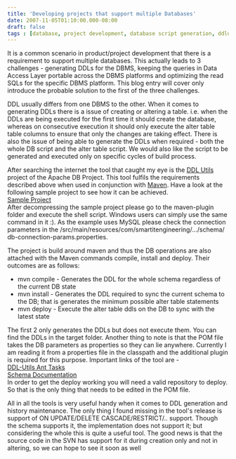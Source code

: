 ```yaml
---
title: 'Developing projects that support multiple Databases'
date: 2007-11-05T01:10:00.000-08:00
draft: false
tags : [database, project development, database script generation, ddlutils, maven]
---
```


It is a common scenario in product/project development that there is a requirement to support multiple databases. This actually leads to 3 challenges - generating DDLs for the DBMS, keeping the queries in Data Access Layer portable across the DBMS platforms and optimizing the read SQLs for the specific DBMS platform. This blog entry will cover only introduce the probable solution to the first of the three challenges.  
  
DDL usually differs from one DBMS to the other. When it comes to generating DDLs there is a issue of creating or altering a table. i.e. when the DDLs are being executed for the first time it should create the database, whereas on consecutive execution it should only execute the alter table table columns to ensure that only the changes are taking effect. There is also the issue of being able to generate the DDLs when required - both the whole DB script and the alter table script. We would also like the script to be generated and executed only on specific cycles of build process.  
  
After searching the internet the tool that caught my eye is the [DDL Utils](http://db.apache.org/ddlutils/) project of the Apache DB Project. This tool fulfils the requirements described above when used in conjunction with [Maven](http://maven.apache.org/). Have a look at the following sample project to see how it can be achieved.  
[Sample Project](http://www.smartitengineering.com/ddlutils-demo.tar.bz2)  
After decompressing the sample project please go to the maven-plugin folder and execute the shell script. Windows users can simply use the same command in it :). As the example uses MySQL please check the connection parameters in the /src/main/resources/com/smartitengineering/.../schema/  
db-connection-params.properties.  
  
The project is build around maven and thus the DB operations are also attached with the Maven commands compile, install and deploy. Their outcomes are as follows:  

*   mvn compile - Generates the DDL for the whole schema regardless of the current DB state
*   mvn install - Generates the DDL required to sync the current schema to the DB; that is generates the minimum possible alter table statements
*   mvn deploy - Execute the alter table ddls on the DB to sync with the latest state

The first 2 only generates the DDLs but does not execute them. You can find the DDLs in the target folder. Another thing to note is that the POM file takes the DB parameters as properties so they can lie anywhere. Currently I am reading it from a properties file in the classpath and the additional plugin is required for this purpose. Important links of the tool are -  
[DDL-Utils Ant Tasks](http://db.apache.org/ddlutils/ant/)  
[Schema Documentation](http://db.apache.org/ddlutils/schema/)  
In order to get the deploy working you will need a valid repository to deploy. So that is the only thing that needs to be edited in the POM file.  
  
All in all the tools is very useful handy when it comes to DDL generation and history maintenance. The only thing I found missing in the tool's release is support of ON UPDATE/DELETE CASCADE/RESTRICT/.. support. Though the schema supports it, the implementation does not support it; but considering the whole this is quite a useful tool. The good news is that the source code in the SVN has support for it during creation only and not in altering, so we can hope to see it soon as well